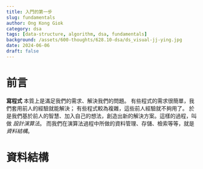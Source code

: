 ```yaml
---
title: 入門的第一步
slug: fundamentals
author: Ong Kong Giok
category: dsa
tags: [data-structure, algorithm, dsa, fundamentals]
background: /assets/600-thoughts/628.10-dsa/ds_visual-jj-ying.jpg
date: 2024-06-06
draft: false
---
```


# 前言 #

**寫程式** 本質上是滿足我們的需求、解決我們的問題。
有些程式的需求很簡單，我們套用前人的經驗就能解決；
有些程式較為複雜，這些前人經驗就不夠用了。
於是我們基於前人的智慧、加入自己的想法，創造出新的解決方案。這樣的過程，叫做 *設計演算法*。
而我們在演算法過程中所做的資料管理、存儲、檢索等等，就是 *資料結構*。

# 資料結構 #
